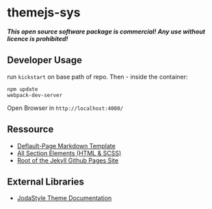 # themejs-sys

***This open source software package is commercial! Any use without licence is prohibited!***


## Developer Usage

run `kickstart` on base path of repo. Then - inside the container:

```
npm update
webpack-dev-server
```

Open Browser in `http://localhost:4000/`

## Ressource

- [Deflault-Page Markdown Template](/src.dev/showcase/default-page.ts)
- [All Section Elements (HTML & SCSS)](/sections)
- [Root of the Jekyll Github Pages Site](/docs)




## External Libraries

- [JodaStyle Theme Documentation](https://github.com/leuffen/jodastyle/blob/main/README_TEMPLATES.md)
